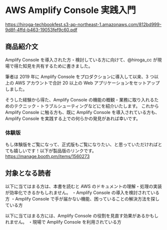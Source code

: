 # AWS Amplify Console 実践入門

https://hiroga-techbookfest.s3-ap-northeast-1.amazonaws.com/812bd999-9d8f-4ffd-b463-19053fef9c60.pdf

## 商品紹介文

Amplify Console を導入された方・検討している方に向けて、@hiroga_cc が現場で得た知見を共有するために書きました。

筆者は 2019 年に Amplify Console をプロダクションに導入して以来、3 つ以上の AWS アカウントで合計 20 以上の Web アプリケーションをセットアップしました。

そうした経験から得た、Amplify Console の機能の概観・業務に取り入れるためのテクニック・トラブルシューティングなどにを紹介いたします。
これから Amplify Console に触る方も、既に Amplify Console を導入されている方も、Amplify Console を実践する上での何らかの発見があれば幸いです。

### 体験版

もし体験版をご覧になって、正式版もご覧になりたい、と思っていただければとても嬉しいです！以下が製品版のリンクです。
https://manage.booth.pm/items/1560273

## 対象となる読者

以下に当てはまる方は、本書を読むと AWS のドキュメントの理解・処理の実装が効率化できるかもしれません。
・Amplify Console の導入を検討されている方
・Amplify Console で手が届かない機能、困っていることの解決方法を探している方

以下に当てはまる方には、Amplify Console の役割を見直す効果があるかもしれません。
・現場で Amplify Console を利用されている方
